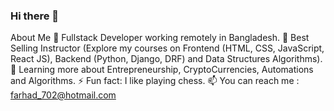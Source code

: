### Hi there 👋
About Me
🤔   Fullstack Developer working remotely in Bangladesh.
💼   Best Selling Instructor (Explore my courses on Frontend (HTML, CSS, JavaScript, React JS), Backend (Python, Django, DRF) and Data Structures Algorithms).
🌱   Learning more about Entrepreneurship, CryptoCurrencies, Automations and Algorithms.
⚡️   Fun fact: I like playing chess.
📫   You can reach me : farhad_702@hotmail.com


